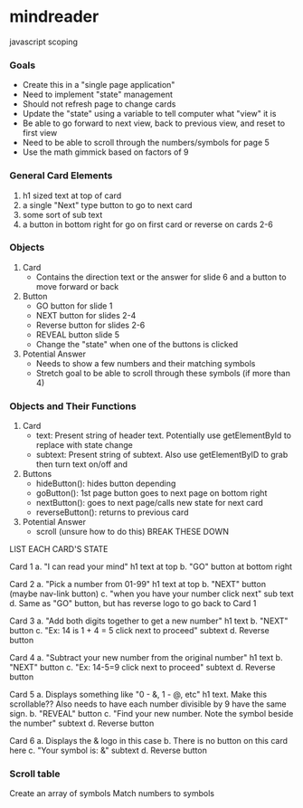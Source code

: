 # mindreader

javascript scoping

### Goals
- Create this in a "single page application"
- Need to implement "state" management
- Should not refresh page to change cards
- Update the "state" using a variable to tell computer what "view" it is
- Be able to go forward to next view, back to previous view, and reset to first view
- Need to be able to scroll through the numbers/symbols for page 5
- Use the math gimmick based on factors of 9

### General Card Elements
1. h1 sized text at top of card
2. a single "Next" type button to go to next card
3. some sort of sub text
4. a button in bottom right for go on first card or reverse on cards 2-6

### Objects
1. Card
    - Contains the direction text or the answer for slide 6 and a button to move forward or back
2. Button
    - GO button for slide 1
    - NEXT button for slides 2-4
    - Reverse button for slides 2-6
    - REVEAL button slide 5
    - Change the "state" when one of the buttons is clicked
3. Potential Answer
    - Needs to show a few numbers and their matching symbols
    - Stretch goal to be able to scroll through these symbols (if more than 4)

### Objects and Their Functions
1. Card
    - text: Present string of header text. Potentially use getElementById to replace with state change
    - subtext: Present string of subtext. Also use getElementByID to grab then turn text on/off and 
2. Buttons
    - hideButton(): hides button depending
    - goButton(): 1st page button goes to next page on bottom right
    - nextButton(): goes to next page/calls new state for next card
    - reverseButton(): returns to previous card
3. Potential Answer
    - scroll (unsure how to do this)
BREAK THESE DOWN

LIST EACH CARD'S STATE

Card 1
a. "I can read your mind" h1 text at top
b. "GO" button at bottom right

Card 2
a. "Pick a number from 01-99" h1 text at top
b. "NEXT" button (maybe nav-link button)
c. "when you have your number click next" sub text
d. Same as "GO" button, but has reverse logo to go back to Card 1

Card 3
a. "Add both digits together to get a new number" h1 text
b. "NEXT" button
c. "Ex: 14 is 1 + 4 = 5 click next to proceed" subtext
d. Reverse button

Card 4
a. "Subtract your new number from the original number" h1 text
b. "NEXT" button
c. "Ex: 14-5=9 click next to proceed" subtext
d. Reverse button

Card 5
a. Displays something like "0 - &, 1 - @, etc" h1 text. Make this scrollable??
   Also needs to have each number divisible by 9 have the same sign.
b. "REVEAL" button
c. "Find your new number. Note the symbol beside the number" subtext
d. Reverse button

Card 6
a. Displays the & logo in this case
b. There is no button on this card here
c. "Your symbol is: &" subtext
d. Reverse button


### Scroll table
Create an array of symbols
Match numbers to symbols